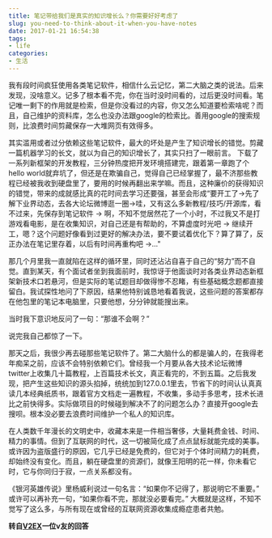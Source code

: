 ```yaml
---
title: 笔记带给我们是真实的知识增长么？你需要好好考虑了
slug: you-need-to-think-about-it-when-you-have-notes
date: 2017-01-21 16:54:38
tags:
- life
categories:
- 生活
---
```


我有段时间疯狂使用各类笔记软件，相信什么云记忆，第二大脑之类的说法。后来发现，没啥意义。记多了根本看不完，你在当时没时间看的，过后更没时间看。笔记唯一剩下的作用就是检索，但是你没看过的内容，你又怎么知道要检索啥呢？而且，自己维护的资料库，怎么也没办法跟google的检索比。善用google的搜索规则，比浪费时间剪藏保存一大堆网页有效得多。
<!--more-->
其实滥用或者过分依赖这些笔记软件，最大的坏处是产生了知识增长的错觉。剪藏一篇机器学习的长文，就以为自己的知识增长了，其实只扫了一眼前言。 下载了一系列新框架的开发教程，三分钟热度把开发环境搭建完，跟着第一章跑了个hello world就弃坑了，但还是在欺骗自己，觉得自己已经掌握了，最不济那些教程已经被我收到硬盘里了，要用的时候再翻出来学嘛。而且，这种廉价的获得知识的错觉，带来的成就感比真的花时间去学习还要强，甚至会形成“要开工了->先了解下业界动态，去各大论坛微博逛一圈->哇，又有这么多新教程/技巧/开源库，看不过来，先保存到笔记软件 -> 啊，不知不觉居然花了一个小时，不过我又不是打游戏看电影，是在收集知识，对自己还是有帮助的，不算虚度时光吧 -> 继续开工，嗯？这个问题好像看到过更好的解决办法，要不要试着优化下？算了算了，反正办法在笔记里存着，以后有时间再重构吧 ->..."

那几个月里我一直就陷在这样的循环里，同时还沾沾自喜于自己的“努力”而不自觉。直到某天，有个面试者坐到我面前时，我惊讶于他面谈时对各类业界动态新框架新技术口若悬河，但是实际的笔试题目却做得惨不忍睹，有些基础概念题都直接留白。我试探性地问了下原因，结果他特别诚恳地看着我说，这些问题的答案都存在他包里的笔记本电脑里，只要他想，分分钟就能搜出来。

当时我下意识地反问了一句：“那谁不会啊？”

说完我自己都惊了一下。

那天之后，我很少再去碰那些笔记软件了。第二大脑什么的都是骗人的，在我得老年痴呆之前，应该不会特别依赖它们。曾经我一个月要从各大技术论坛微博twitter上收集几十篇教程，上百篇技术长文，真正看完的，不到五篇。之后我发现，把产生这些知识的源头掐掉，统统加到127.0.0.1里去，节省下的时间认认真真读几本经典纸质书，跟着官方文档走一遍教程，不收集，多动手多思考，技术长进比之前快得多。实际做项目的时候碰到解决不了的问题怎么办？直接开google去搜呗。根本没必要去浪费时间维护一个私人的知识库。

在人类数千年漫长的文明史中，收藏本来是一件相当奢侈，大量耗费金钱、时间、精力的事情。但到了互联网的时代，这一切被简化成了点点鼠标就能完成的美事。或许因为盗版盛行的原因，它几乎已经是免费的，但它对于个体时间精力的耗费，却始终没有变化。而且，躺在硬盘里的资源们，就像王阳明的花一样，你未看它时，它与你同归于寂，一点关系都没有。

《银河英雄传说》里杨威利说过一句名言：“如果你不记得了，那说明它不重要。” 或许可以再补充一句，“如果你看不完，那就没必要看完。” 大概就是这样，不知不觉写了这么多，与所有现在或曾经的互联网资源收集成瘾症患者共勉。


**转自[V2EX](https://www.v2ex.com/amp/t/191507)一位v友的回答**
